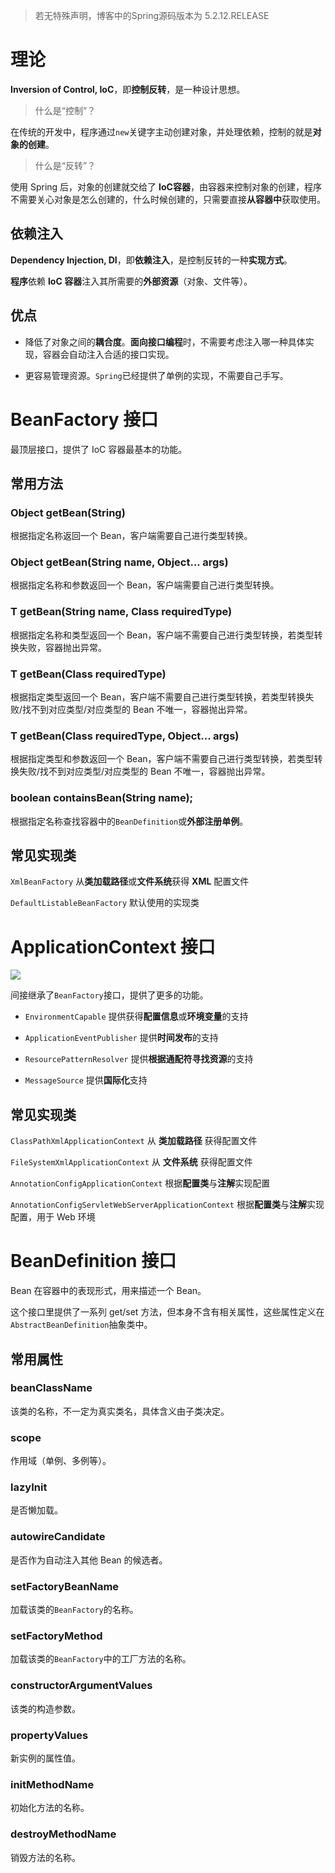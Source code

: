> 若无特殊声明，博客中的Spring源码版本为 5.2.12.RELEASE

# 理论
**Inversion of Control, IoC**，即**控制反转**，是一种设计思想。

> 什么是“控制”？

在传统的开发中，程序通过`new`关键字主动创建对象，并处理依赖，控制的就是**对象的创建**。

> 什么是“反转”？

使用 Spring 后，对象的创建就交给了 **IoC容器**，由容器来控制对象的创建，程序不需要关心对象是怎么创建的，什么时候创建的，只需要直接**从容器中**获取使用。


## 依赖注入
**Dependency Injection, DI**，即**依赖注入**，是控制反转的一种**实现方式**。

**程序**依赖 **IoC 容器**注入其所需要的**外部资源**（对象、文件等）。

## 优点
- 降低了对象之间的**耦合度**。**面向接口编程**时，不需要考虑注入哪一种具体实现，容器会自动注入合适的接口实现。

- 更容易管理资源。`Spring`已经提供了单例的实现，不需要自己手写。

# BeanFactory 接口
最顶层接口，提供了 IoC 容器最基本的功能。

## 常用方法
### Object getBean(String)
根据指定名称返回一个 Bean，客户端需要自己进行类型转换。

### Object getBean(String name, Object... args)
根据指定名称和参数返回一个 Bean，客户端需要自己进行类型转换。

### T getBean(String name, Class<T> requiredType) 
根据指定名称和类型返回一个 Bean，客户端不需要自己进行类型转换，若类型转换失败，容器抛出异常。

### T getBean(Class<T> requiredType)
根据指定类型返回一个 Bean，客户端不需要自己进行类型转换，若类型转换失败/找不到对应类型/对应类型的 Bean 不唯一，容器抛出异常。

### T getBean(Class<T> requiredType, Object... args)
根据指定类型和参数返回一个 Bean，客户端不需要自己进行类型转换，若类型转换失败/找不到对应类型/对应类型的 Bean 不唯一，容器抛出异常。

### boolean containsBean(String name);
根据指定名称查找容器中的`BeanDefinition`或**外部注册单例**。

## 常见实现类  
`XmlBeanFactory` 从**类加载路径**或**文件系统**获得 **XML** 配置文件

`DefaultListableBeanFactory` 默认使用的实现类

# ApplicationContext 接口
![](https://s2.loli.net/2022/08/13/GHghsmnpiQA37JV.png)

间接继承了`BeanFactory`接口，提供了更多的功能。

- `EnvironmentCapable` 提供获得**配置信息**或**环境变量**的支持

- `ApplicationEventPublisher` 提供**时间发布**的支持

- `ResourcePatternResolver` 提供**根据通配符寻找资源**的支持

- `MessageSource` 提供**国际化**支持

## 常见实现类
`ClassPathXmlApplicationContext` 从 **类加载路径** 获得配置文件

`FileSystemXmlApplicationContext` 从 **文件系统** 获得配置文件

`AnnotationConfigApplicationContext` 根据**配置类**与**注解**实现配置

`AnnotationConfigServletWebServerApplicationContext` 根据**配置类**与**注解**实现配置，用于 Web 环境

# BeanDefinition 接口
Bean 在容器中的表现形式，用来描述一个 Bean。

这个接口里提供了一系列 get/set 方法，但本身不含有相关属性，这些属性定义在`AbstractBeanDefinition`抽象类中。

## 常用属性
### beanClassName
该类的名称，不一定为真实类名，具体含义由子类决定。

### scope
作用域（单例、多例等）。

### lazyInit
是否懒加载。

### autowireCandidate
是否作为自动注入其他 Bean 的候选者。

### setFactoryBeanName
加载该类的`BeanFactory`的名称。

### setFactoryMethod
加载该类的`BeanFactory`中的工厂方法的名称。

### constructorArgumentValues 
该类的构造参数。

### propertyValues
新实例的属性值。

### initMethodName
初始化方法的名称。

### destroyMethodName
销毁方法的名称。